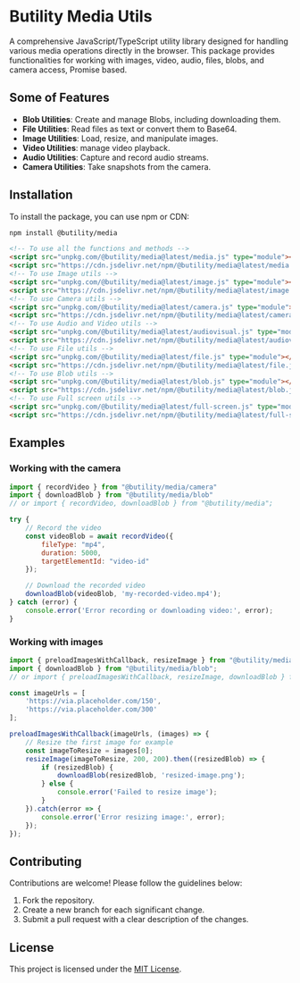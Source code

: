 # Butility Media Utils

A comprehensive JavaScript/TypeScript utility library designed for handling various media operations directly in the browser. This package provides functionalities for working with images, video, audio, files, blobs, and camera access, Promise based.

## Some of Features

- **Blob Utilities**: Create and manage Blobs, including downloading them.
- **File Utilities**: Read files as text or convert them to Base64.
- **Image Utilities**: Load, resize, and manipulate images.
- **Video Utilities**: manage video playback.
- **Audio Utilities**: Capture and record audio streams.
- **Camera Utilities**: Take snapshots from the camera.

## Installation

To install the package, you can use npm or CDN:

```sh
npm install @butility/media
```

```html
<!-- To use all the functions and methods -->
<script src="unpkg.com/@butility/media@latest/media.js" type="module"></script>
<script src="https://cdn.jsdelivr.net/npm/@butility/media@latest/media.js"></script>
<!-- To use Image utils -->
<script src="unpkg.com/@butility/media@latest/image.js" type="module"></script>
<script src="https://cdn.jsdelivr.net/npm/@butility/media@latest/image.js"></script>
<!-- To use Camera utils -->
<script src="unpkg.com/@butility/media@latest/camera.js" type="module"></script>
<script src="https://cdn.jsdelivr.net/npm/@butility/media@latest/camera.js"></script>
<!-- To use Audio and Video utils -->
<script src="unpkg.com/@butility/media@latest/audiovisual.js" type="module"></script>
<script src="https://cdn.jsdelivr.net/npm/@butility/media@latest/audiovisual.js"></script>
<!-- To use File utils -->
<script src="unpkg.com/@butility/media@latest/file.js" type="module"></script>
<script src="https://cdn.jsdelivr.net/npm/@butility/media@latest/file.js"></script>
<!-- To use Blob utils -->
<script src="unpkg.com/@butility/media@latest/blob.js" type="module"></script>
<script src="https://cdn.jsdelivr.net/npm/@butility/media@latest/blob.js"></script>
<!-- To use Full screen utils -->
<script src="unpkg.com/@butility/media@latest/full-screen.js" type="module"></script>
<script src="https://cdn.jsdelivr.net/npm/@butility/media@latest/full-screen.js"></script>
```
## Examples

### Working with the camera
```js
import { recordVideo } from "@butility/media/camera"
import { downloadBlob } from "@butility/media/blob"
// or import { recordVideo, downloadBlob } from "@butility/media";

try {
    // Record the video
    const videoBlob = await recordVideo({
        fileType: "mp4",
        duration: 5000,
        targetElementId: "video-id"
    });

    // Download the recorded video
    downloadBlob(videoBlob, 'my-recorded-video.mp4');
} catch (error) {
    console.error('Error recording or downloading video:', error);
}
```
### Working with images
```js
import { preloadImagesWithCallback, resizeImage } from "@butility/media/image";
import { downloadBlob } from "@butility/media/blob";
// or import { preloadImagesWithCallback, resizeImage, downloadBlob } from "@butility/media";

const imageUrls = [
    'https://via.placeholder.com/150',
    'https://via.placeholder.com/300'
];

preloadImagesWithCallback(imageUrls, (images) => {
    // Resize the first image for example
    const imageToResize = images[0];
    resizeImage(imageToResize, 200, 200).then((resizedBlob) => {
        if (resizedBlob) {
            downloadBlob(resizedBlob, 'resized-image.png');
        } else {
            console.error('Failed to resize image');
        }
    }).catch(error => {
        console.error('Error resizing image:', error);
    });
});

```
## Contributing

Contributions are welcome! Please follow the guidelines below:

1. Fork the repository.
2. Create a new branch for each significant change.
3. Submit a pull request with a clear description of the changes.

## License

This project is licensed under the [MIT License](LICENSE).
